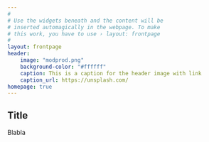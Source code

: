 ```yaml
---
#
# Use the widgets beneath and the content will be
# inserted automagically in the webpage. To make
# this work, you have to use › layout: frontpage
#
layout: frontpage
header:
    image: "modprod.png"
    background-color: "#ffffff"
    caption: This is a caption for the header image with link
    caption_url: https://unsplash.com/
homepage: true
---
```


## Title
Blabla
